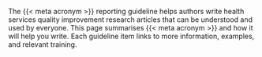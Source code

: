 The {{< meta acronym >}} reporting guideline helps authors write health services quality improvement research articles that can be understood and used by everyone. This page summarises {{< meta acronym >}} and how it will help you write. Each guideline item links to more information, examples, and relevant training.
